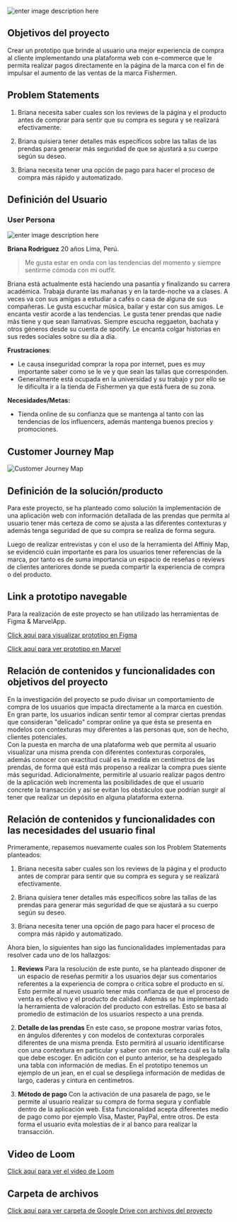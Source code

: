 ![enter image description here](https://scontent.flim1-2.fna.fbcdn.net/v/t1.0-9/50487820_2988582574501178_7890393103629025280_n.jpg?_nc_cat=107&_nc_oc=AQnf1EE96YIiB3elaBS88E_ZHP7eaBiRN1PjbIcX_d7uhcLpAO26cQ_BgHrWn9ci9jA&_nc_ht=scontent.flim1-2.fna&oh=f3183b0ef52dfc3cc78fb8cd888c28ae&oe=5DCB6C0B)

## Objetivos del proyecto

Crear un prototipo que brinde al usuario una mejor experiencia de compra al cliente implementando una plataforma web con e-commerce que le permita realizar pagos directamente en la página de la marca con el fin de impulsar el aumento de las ventas de la marca Fishermen. 

## Problem Statements 

1.  Briana necesita saber cuales son los reviews de la página y el producto antes de comprar para sentir que su compra es segura y se realizará efectivamente.
    
2.  Briana quisiera tener detalles más específicos sobre las tallas de las prendas para generar más seguridad de que se ajustará a su cuerpo según su deseo.

3.  Briana necesita tener una opción de pago para hacer el proceso de compra más rápido y automatizado.

## Definición del Usuario
### User Persona

![enter image description here](https://lh3.googleusercontent.com/gBAtjONvw3eCgH8GSOKCo5AFxVxcvYfW59BPpQkSqeyPrr2_XIyT4RXjEHOJrbIir5h4ptYA1hQotQ)

**Briana Rodriguez**
20 años
Lima, Perú.

> Me gusta estar en onda con las tendencias del momento y siempre sentirme cómoda con mi outfit.

Briana está actualmente está haciendo una pasantía y finalizando su carrera académica. Trabaja durante las mañanas y en la tarde-noche va a clases. A veces va con sus amigas a estudiar a cafés o casa de alguna de sus compañeras. Le gusta escuchar música, bailar y estar con sus amigos. Le encanta vestir acorde a las tendencias. Le gusta tener prendas que nadie más tiene y que sean llamativas. Siempre escucha reggaeton, bachata y otros géneros desde su cuenta de spotify. Le encanta colgar historias en sus redes sociales sobre su día a día.

**Frustraciones**:

 - Le causa inseguridad comprar la ropa por internet, pues es muy importante saber como se le ve y que sean las tallas que corresponden.
-   Generalmente está ocupada en la universidad y su trabajo y por ello se le dificulta ir a la tienda de Fishermen ya que está fuera de su zona.

**Necesidades/Metas:**
-   Tienda online de su confianza que se mantenga al tanto con las tendencias de los influencers, además mantenga buenos precios y promociones.


## Customer Journey Map

![Customer Journey Map](https://lh3.googleusercontent.com/lJ8-KGm-nOq4_fxRUZKZcafjnaD-q3wG-3WkOnVm6-hl_xe8VRq4v3NIwPLu4q1fyKPyF0s6hfurVg)


## Definición de la solución/producto

Para este proyecto, se ha planteado como solución la implementación de una aplicación web con información detallada de las prendas que permita al usuario tener más certeza de como se ajusta a las diferentes contexturas y además tenga seguridad de que su compra se realiza de forma segura. 

Luego de realizar entrevistas y con el uso de la herramienta del Affiniy Map, se evidenció cuán importante es para los usuarios tener referencias de la marca, por tanto es de suma importancia un espacio de reseñas o reviews de clientes anteriores donde se pueda compartir la experiencia de compra o del producto. 

## Link a prototipo navegable

Para la realización de este proyecto se han utilizado las herramientas de Figma & MarvelApp. 

[Click aquí para visualizar prototipo en Figma](https://www.figma.com/file/uuZdrDBUGyQZylqb9GkRrT/Fishermen?node-id=0:1)

[Click aquí para ver prototipo en Marvel](https://marvelapp.com/586j672)

## Relación de contenidos y funcionalidades con objetivos del proyecto

En la investigación del proyecto se pudo divisar un comportamiento de compra de los usuarios que impacta directamente a la marca en cuestión. En gran parte, los usuarios indican sentir temor al comprar ciertas prendas que consideran "delicado" comprar online ya que ésta se presenta en modelos con contexturas muy diferentes a las personas que, son de hecho, clientes potenciales.  
Con la puesta en marcha de una plataforma web que permita al usuario visualizar una misma prenda con diferentes contexturas corporales, además conocer con exactitud cuál es la medida en centímetros de las prendas, de forma qué está más propenso a realizar la compra pues siente más seguridad. 
Adicionalmente, permitirle al usuario realizar pagos dentro de la aplicación web incrementa las posibilidades de que el usuario concrete la transacción y así se evitan los obstáculos que podrían surgir al tener que realizar un depósito en alguna plataforma externa. 

## Relación de contenidos y funcionalidades con las necesidades del usuario final

Primeramente, repasemos nuevamente cuales son los Problem Statements planteados:

 1. Briana necesita saber cuales son los reviews de la página y el producto antes de comprar para sentir que su compra es segura y se realizará efectivamente.
    
2.  Briana quisiera tener detalles más específicos sobre las tallas de las prendas para generar más seguridad de que se ajustará a su cuerpo según su deseo.

3.  Briana necesita tener una opción de pago para hacer el proceso de compra más rápido y automatizado.

Ahora bien, lo siguientes han sigo las funcionalidades implementadas para resolver cada uno de los hallazgos:

 1. **Reviews** 
Para la resolución de este punto, se ha planteado disponer de un espacio de reseñas permitir a los usuarios dejar sus comentarios referentes a la experiencia de compra o crítica sobre el producto en sí. Esto permite al nuevo usuario tener más confianza de que el proceso de venta es efectivo y el producto de calidad. 
Además se ha implementado la herramienta de valoración del producto con estrellas. Esto se basa al promedio de estimación de los usuarios respecto a una prenda. 

 2. **Detalle de las prendas**
En este caso, se propone mostrar varias fotos, en ángulos diferentes y con modelos de contexturas corporales diferentes de una misma prenda. Esto permitirá al usuario identificarse con una contextura en particular y saber con más certeza cuál es la talla que debe escoger. 
En adición con el punto anterior, se ha desplegado una tabla con información de medias. En el prototipo tenemos un ejemplo de un jean, en el cual se despliega información de medidas de largo, caderas y cintura en centímetros. 

 3. **Método de pago**
Con la activación de una pasarela de pago, se le permite al usuario realizar su compra de forma segura y confiable dentro de la aplicación web. Esta funcionalidad acepta diferentes medio de pago como por ejemplo Visa, Master, PayPal, entre otros. De esta forma el usuario evita molestias de ir al banco para realizar la transacción. 

## Video de Loom 
[Click aquí para ver el video de Loom](https://www.loom.com/share/7bb0fb1425b04875b62c470da357fdc8)

## Carpeta de archivos
[Click aquí para ver carpeta de  Google Drive con archivos del proyecto](https://drive.google.com/drive/folders/1mDnO5rtOfDwUoEujf4WH-Ofk4yvj0w-I?usp=sharing)
